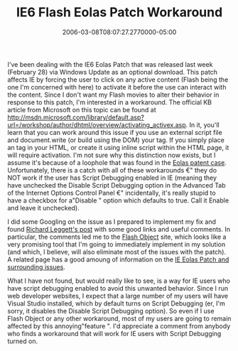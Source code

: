 ﻿---
title: IE6 Flash Eolas Patch Workaround
date: "2006-03-08T08:07:27.2770000-05:00"
description: I've been dealing with the IE6 Eolas Patch that was released last week (February 28) via Windows Update as an optional download.
featuredImage: /img/default-post-image.jpg
---

I've been dealing with the IE6 Eolas Patch that was released last week (February 28) via Windows Update as an optional download. This patch affects IE by forcing the user to click on any active content (Flash being the one I'm concerned with here) to activate it before the use can interact with the content. Since I don't want my Flash movies to alter their behavior in response to this patch, I'm interested in a workaround. The official KB article from Microsoft on this topic can be found at <http://msdn.microsoft.com/library/default.asp?url=/workshop/author/dhtml/overview/activating_activex.asp>. In it, you'll learn that you can work around this issue if you use an external script file and document.write (or build using the DOM) your <object> tag. If you simply place an <object> tag in your HTML, or create it using inline script within the HTML page, it will require activation. I'm not sure why this distinction now exists, but I assume it's because of a loophole that was found in the [Eolas patent case](http://news.com.com/2100-1032_3-5106129.html). Unfortunately, there is a catch with all of these workarounds €" they do NOT work if the user has Script Debugging enabled in IE (meaning they have unchecked the Disable Script Debugging option in the Advanced Tab of the Internet Options Control Panel €" incidentally, it's really stupid to have a checkbox for a"Disable " option which defaults to true. Call it Enable and leave it unchecked).

I did some Googling on the issue as I prepared to implement my fix and found [Richard Leggett's post](http://richardleggett.co.uk/blog/index.php/2006/03/01/ie6hatesflash) with some good links and useful comments. In particular, the comments led me to the [Flash Object](http://blog.deconcept.com/flashobject) site, which looks like a very promising tool that I'm going to immediately implement in my solution (and which, I believe, will also eliminate most of the issues with the patch). A related page has a good amoung of information on the [IE Eolas Patch and surrounding issues](http://blog.deconcept.com/2005/12/15/internet-explorer-eolas-changes-and-the-flash-plugin).

What I have not found, but would really like to see, is a way for IE users who have script debugging enabled to avoid this unwanted behavior. Since I run web developer websites, I expect that a large number of my users will have Visual Studio installed, which by default turns on Script Debugging (er, I'm sorry, it disables the Disable Script Debugging option). So even if I use Flash Object or any other workaround, most of my users are going to remain affected by this annoying"feature ". I'd appreciate a comment from anybody who finds a workaround that will work for IE users with Script Debugging turned on.

